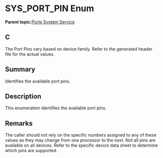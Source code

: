 # SYS\_PORT\_PIN Enum

**Parent topic:**[Ports System Service](GUID-89291D9B-92F4-4472-BAE0-9F007571CD35.md)

## C

The Port Pins vary based on device family. Refer to the generated header file for the actual values.

## Summary

Identifies the available port pins.

## Description

This enumeration identifies the available port pins.

## Remarks

The caller should not rely on the specific numbers assigned to any of these values as they may change from one processor to the next. Not all pins are available on all devices. Refer to the specific device data sheet to determine which pins are supported.

